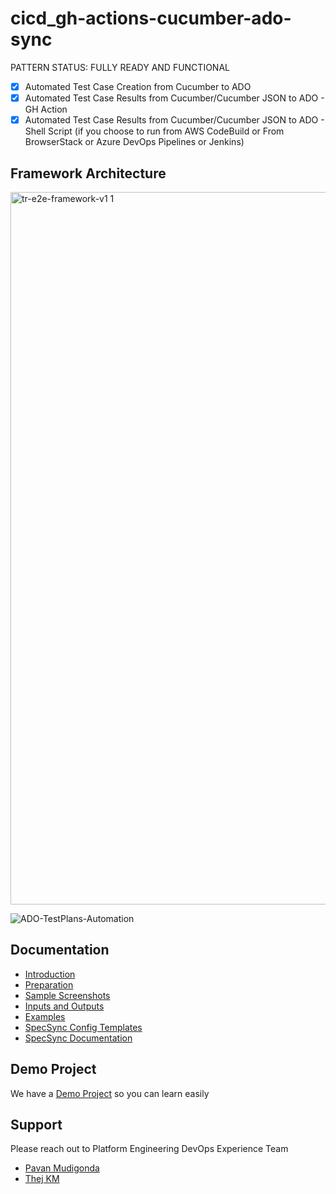 # cicd_gh-actions-cucumber-ado-sync

PATTERN STATUS: FULLY READY AND FUNCTIONAL

- [x] Automated Test Case Creation from Cucumber to ADO
- [x] Automated Test Case Results from Cucumber/Cucumber JSON to ADO - GH Action
- [x] Automated Test Case Results from Cucumber/Cucumber JSON to ADO - Shell Script (if you choose to run from AWS CodeBuild or From BrowserStack or Azure DevOps Pipelines or Jenkins)

## Framework Architecture

<img width="1140" alt="tr-e2e-framework-v1 1" src="https://user-images.githubusercontent.com/86745613/211696307-1e90e627-1545-43a8-b742-ebc8ab036a9d.png">

![ADO-TestPlans-Automation](https://user-images.githubusercontent.com/86745613/211878359-381cfbe6-eef5-4846-8704-31d7643b7a42.jpeg)


## Documentation

- [Introduction](./docs/1-Introduction.md)
- [Preparation](./docs/2-Preparation.md)
- [Sample Screenshots](./docs/3-Action-Screenshots.md)
- [Inputs and Outputs](./docs/4-Inputs-Outputs.md)
- [Examples](./docs/5-Examples.md)
- [SpecSync Config Templates](./docs/specsync-templates)
- [SpecSync Documentation](https://specsolutions.gitbook.io/specsync/)

## Demo Project

We have a [Demo Project](https://github.com/tr/tech_toc-selenium-dotnet-core) so you can learn easily
## Support

Please reach out to Platform Engineering DevOps Experience Team

- [Pavan Mudigonda](mailto:nagapavankumar.mudigonda@tr.com)
- [Thej KM](mailto:thejaswini.madappa@tr.com)
